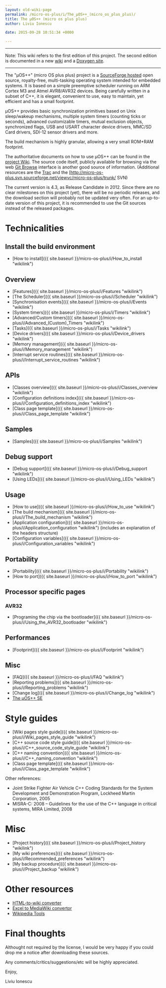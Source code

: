 ```yaml
---
layout: old-wiki-page
permalink: /micro-os-plus/i/The_µOS++_(micro_os_plus_plus)/
title: The µOS++ (micro os plus plus)
author: Liviu Ionescu

date: 2015-09-28 10:51:34 +0000

---
```


* * * * *

Note: This wiki refers to the first edition of this project. The second edition is documented in a new [wiki](http://micro-os-plus.sourceforge.net/wiki/) and a [Doxygen site](http://micro-os-plus.sourceforge.net/doc/).

* * * * *

The "µOS++" (micro OS plus plus) project is a [SourceForge hosted](http://sourceforge.net/projects/micro-os-plus/) open source, royalty-free, multi-tasking operating system intended for embedded systems. It is based on a simple preemptive scheduler running on ARM Cortex M3 and Atmel AVR8/AVR32 devices. Being carefully written in a subset of C++, it is elegant, convenient to use, easy to maintain, yet efficient and has a small footprint.

µOS++ provides basic synchronization primitives based on Unix sleep/wakeup mechanisms, multiple system timers (counting ticks or seconds), advanced customizable timers, mutual exclusion objects, synchronized flags, USB and USART character device drivers, MMC/SD Card drivers, SDI-12 sensor drivers and more.

The build mechanism is highly granular, allowing a very small ROM+RAM footprint.

The authoritative documents on how to use µOS++ can be found in the [project Wiki](http://sourceforge.net/apps/mediawiki/micro-os-plus/). The source code itself, publicly available for browsing via the web [Git Browse](http://micro-os-plus.git.sourceforge.net/git/gitweb-index.cgi) interface is another good source of information. (Additional resources are the [Trac](http://sourceforge.net/apps/trac/micro-os-plus/) and the [<http://micro-os-plus.svn.sourceforge.net/viewvc/micro-os-plus/trunk/> SVN)

The current version is 4.3, as Release Candidate in 2012. Since there are no clear milestones on this project (yet), there will be no periodic releases, and the download section will probably not be updated very often. For an up-to-date version of this project, it is recommended to use the Git sources instead of the released packages.

Technicalities
==============

Install the build environment
-----------------------------

-   [How to install]({{ site.baseurl }}/micro-os-plus/i/How_to_install "wikilink")

Overview
--------

-   [Features]({{ site.baseurl }}/micro-os-plus/i/Features "wikilink")
-   [The Scheduler]({{ site.baseurl }}/micro-os-plus/i/Scheduler "wikilink")
-   [Synchronisation events]({{ site.baseurl }}/micro-os-plus/i/Events "wikilink")
-   [System timers]({{ site.baseurl }}/micro-os-plus/i/Timers "wikilink")
-   [Advanced/Custom timers]({{ site.baseurl }}/micro-os-plus/i/Advanced_(Custom)_Timers "wikilink")
-   [Tasks]({{ site.baseurl }}/micro-os-plus/i/Tasks "wikilink")
-   [Device drivers]({{ site.baseurl }}/micro-os-plus/i/Device_drivers "wikilink")
-   [Memory management]({{ site.baseurl }}/micro-os-plus/i/Memory_management "wikilink")
-   [Interrupt service routines]({{ site.baseurl }}/micro-os-plus/i/Interrupt_service_routines "wikilink")

APIs
----

-   [Classes overview]({{ site.baseurl }}/micro-os-plus/i/Classes_overview "wikilink")
-   [Configuration definitions index]({{ site.baseurl }}/micro-os-plus/i/Configuration_definitions_index "wikilink")
-   [Class page template]({{ site.baseurl }}/micro-os-plus/i/Class_page_template "wikilink")

Samples
-------

-   [Samples]({{ site.baseurl }}/micro-os-plus/i/Samples "wikilink")

Debug support
-------------

-   [Debug support]({{ site.baseurl }}/micro-os-plus/i/Debug_support "wikilink")
-   [Using LEDs]({{ site.baseurl }}/micro-os-plus/i/Using_LEDs "wikilink")

Usage
-----

-   [How to use]({{ site.baseurl }}/micro-os-plus/i/How_to_use "wikilink")
-   [The build mechanism]({{ site.baseurl }}/micro-os-plus/i/The_build_mechanism "wikilink")
-   [Application configuration]({{ site.baseurl }}/micro-os-plus/i/Application_configuration "wikilink") (includes an explanation of the headers structure)
-   [Configuration variables]({{ site.baseurl }}/micro-os-plus/i/Configuration_variables "wikilink")

Portability
-----------

-   [Portability]({{ site.baseurl }}/micro-os-plus/i/Portability "wikilink")
-   [How to port]({{ site.baseurl }}/micro-os-plus/i/How_to_port "wikilink")

Processor specific pages
------------------------

### AVR32

-   [Programing the chip via the bootloader]({{ site.baseurl }}/micro-os-plus/i/Using_the_AVR32_bootloader "wikilink")

Performances
------------

-   [Footprint]({{ site.baseurl }}/micro-os-plus/i/Footprint "wikilink")

Misc
----

-   [FAQ]({{ site.baseurl }}/micro-os-plus/i/FAQ "wikilink")
-   [Reporting problems]({{ site.baseurl }}/micro-os-plus/i/Reporting_problems "wikilink")
-   [Change log]({{ site.baseurl }}/micro-os-plus/i/Change_log "wikilink")
-   [The µOS++ SE](http://micro-os-plus.sourceforge.net/wiki/)

Style guides
============

-   [Wiki pages style guide]({{ site.baseurl }}/micro-os-plus/i/Wiki_pages_style_guide "wikilink")
-   [C++ source code style guide]({{ site.baseurl }}/micro-os-plus/i/C++_source_code_style_guide "wikilink")
-   [C++ naming convention]({{ site.baseurl }}/micro-os-plus/i/C++_naming_convention "wikilink")
-   [Class page template]({{ site.baseurl }}/micro-os-plus/i/Class_page_template "wikilink")

Other references:

-   Joint Strike Fighter Air Vehicle C++ Coding Standards for the System Development and Demonstration Program, Lockheed Martin Corporation, 2005
-   MISRA-C: 2008 – Guidelines for the use of the C++ language in critical systems, MIRA Limited, 2008

Misc
====

-   [Project history]({{ site.baseurl }}/micro-os-plus/i/Project_history "wikilink")
-   [My wiki preferences]({{ site.baseurl }}/micro-os-plus/i/Recommended_preferences "wikilink")
-   [My backup procedure]({{ site.baseurl }}/micro-os-plus/i/Project_backup "wikilink")

Other resources
===============

-   [HTML-to-wiki converter](http://toolserver.org/%7Ediberri/cgi-bin/html2wiki/)
-   [Excel to MediaWiki convertor](http://excel2wiki.net/)
-   [Wikipedia Tools](http://en.wikipedia.org/wiki/Wikipedia:Tools)

Final thoughts
==============

Althought not required by the license, I would be very happy if you could drop me a notice after downloading these sources.

Any comments/critics/suggestions/etc will be highly appreciated.

Enjoy,

Liviu Ionescu
